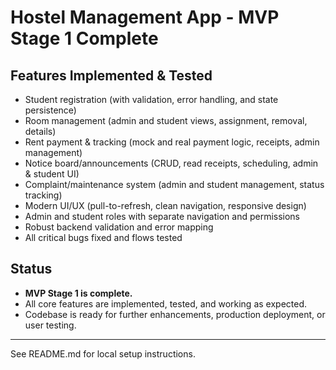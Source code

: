 # Hostel Management App - MVP Stage 1 Complete

## Features Implemented & Tested
- Student registration (with validation, error handling, and state persistence)
- Room management (admin and student views, assignment, removal, details)
- Rent payment & tracking (mock and real payment logic, receipts, admin management)
- Notice board/announcements (CRUD, read receipts, scheduling, admin & student UI)
- Complaint/maintenance system (admin and student management, status tracking)
- Modern UI/UX (pull-to-refresh, clean navigation, responsive design)
- Admin and student roles with separate navigation and permissions
- Robust backend validation and error mapping
- All critical bugs fixed and flows tested

## Status
- **MVP Stage 1 is complete.**
- All core features are implemented, tested, and working as expected.
- Codebase is ready for further enhancements, production deployment, or user testing.

---

See README.md for local setup instructions. 